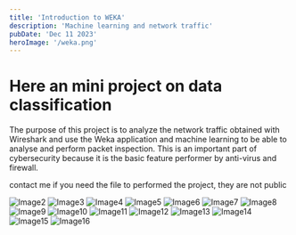 ```yaml
---
title: 'Introduction to WEKA'
description: 'Machine learning and network traffic'
pubDate: 'Dec 11 2023'
heroImage: '/weka.png'
---
```

<H1> Here an mini project on data classification</H1>

<p>The purpose of this project is to analyze the network traffic obtained with Wireshark and use the Weka application and machine learning to be able to analyse and perform packet inspection. 
This is an important part of cybersecurity because it is the basic feature performer by anti-virus and firewall.</p>
<p> contact me if you need the file to performed the project, they are not public </p>

![Image2](/AS2.jpg)
![Image3](/AS3.jpg)
![Image4](/AS4.jpg)
![Image5](/AS5.jpg)
![Image6](/AS6.jpg)
![Image7](/AS7.jpg)
![Image8](/AS8.jpg)
![Image9](/AS9.jpg)
![Image10](/AS10.jpg)
![Image11](/AS11.jpg)
![Image12](/AS12.jpg)
![Image13](/AS13.jpg)
![Image14](/AS14.jpg)
![Image15](/AS15.jpg)
![Image16](/AS16.jpg)